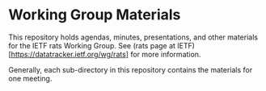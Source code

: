 # Working Group Materials

This repository holds agendas, minutes, presentations, and other materials
for the IETF rats Working Group. See
(rats page at IETF)[https://datatracker.ietf.org/wg/rats]
for more information.

Generally, each sub-directory in this repository contains the materials
for one meeting.
